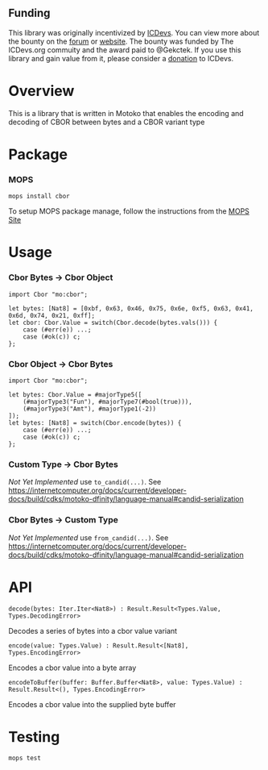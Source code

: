 ## Funding

This library was originally incentivized by [ICDevs](https://ICDevs.org). You
can view more about the bounty on the
[forum](https://forum.dfinity.org/t/icdevs-org-bounty-18-cbor-and-candid-motoko-parser-3-000/11398)
or [website](https://icdevs.org/bounties/2022/02/22/CBOR-and-Candid-Motoko-Parser.html). The
bounty was funded by The ICDevs.org commuity and the award paid to
@Gekctek. If you use this library and gain value from it, please consider
a [donation](https://icdevs.org/donations.html) to ICDevs.

# Overview

This is a library that is written in Motoko that enables the encoding and decoding of CBOR between bytes and a CBOR variant type

# Package

### MOPS

```
mops install cbor
```

To setup MOPS package manage, follow the instructions from the [MOPS Site](https://j4mwm-bqaaa-aaaam-qajbq-cai.ic0.app/)

# Usage

### Cbor Bytes -> Cbor Object

```
import Cbor "mo:cbor";

let bytes: [Nat8] = [0xbf, 0x63, 0x46, 0x75, 0x6e, 0xf5, 0x63, 0x41, 0x6d, 0x74, 0x21, 0xff];
let cbor: Cbor.Value = switch(Cbor.decode(bytes.vals())) {
    case (#err(e)) ...;
    case (#ok(c)) c;
};
```

### Cbor Object -> Cbor Bytes

```
import Cbor "mo:cbor";

let bytes: Cbor.Value = #majorType5([
    (#majorType3("Fun"), #majorType7(#bool(true))),
    (#majorType3("Amt"), #majorType1(-2))
]);
let bytes: [Nat8] = switch(Cbor.encode(bytes)) {
    case (#err(e)) ...;
    case (#ok(c)) c;
};

```

### Custom Type -> Cbor Bytes

_Not Yet Implemented_
use `to_candid(...)`. See https://internetcomputer.org/docs/current/developer-docs/build/cdks/motoko-dfinity/language-manual#candid-serialization

### Cbor Bytes -> Custom Type

_Not Yet Implemented_
use `from_candid(...)`. See https://internetcomputer.org/docs/current/developer-docs/build/cdks/motoko-dfinity/language-manual#candid-serialization

# API

`decode(bytes: Iter.Iter<Nat8>) : Result.Result<Types.Value, Types.DecodingError>`

Decodes a series of bytes into a cbor value variant

`encode(value: Types.Value) : Result.Result<[Nat8], Types.EncodingError>`

Encodes a cbor value into a byte array

`encodeToBuffer(buffer: Buffer.Buffer<Nat8>, value: Types.Value) : Result.Result<(), Types.EncodingError>`

Encodes a cbor value into the supplied byte buffer

# Testing

```
mops test
```
